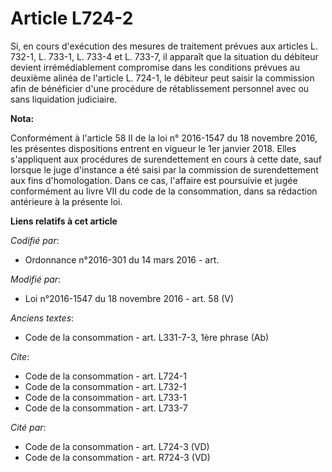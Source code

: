 # Article L724-2

Si, en cours d'exécution des mesures de traitement prévues aux articles L. 732-1, L. 733-1, L. 733-4 et L. 733-7, il apparaît
que la situation du débiteur devient irrémédiablement compromise dans les conditions prévues au deuxième alinéa de l'article
L. 724-1, le débiteur peut saisir la commission afin de bénéficier d'une procédure de rétablissement personnel avec ou sans
liquidation judiciaire.

**Nota:**

Conformément à l'article 58 II de la loi n° 2016-1547 du 18 novembre 2016, les présentes dispositions entrent en vigueur le
1er janvier 2018. Elles s'appliquent aux procédures de surendettement en cours à cette date, sauf lorsque le juge d'instance
a été saisi par la commission de surendettement aux fins d'homologation. Dans ce cas, l'affaire est poursuivie et jugée
conformément au livre VII du code de la consommation, dans sa rédaction antérieure à la présente loi.

**Liens relatifs à cet article**

_Codifié par_:

  - Ordonnance n°2016-301 du 14 mars 2016 - art.

_Modifié par_:

  - Loi n°2016-1547 du 18 novembre 2016 - art. 58 (V)

_Anciens textes_:

  - Code de la consommation - art. L331-7-3, 1ère phrase (Ab)

_Cite_:

  - Code de la consommation - art. L724-1
  - Code de la consommation - art. L732-1
  - Code de la consommation - art. L733-1
  - Code de la consommation - art. L733-7

_Cité par_:

  - Code de la consommation - art. L724-3 (VD)
  - Code de la consommation - art. R724-3 (VD)
